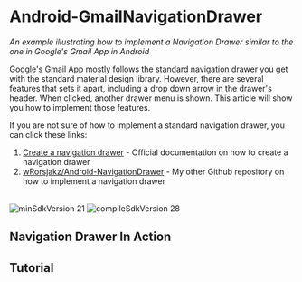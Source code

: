 # Android-GmailNavigationDrawer
_An example illustrating how to implement a Navigation Drawer similar to the one in Google's Gmail App in Android_

Google's Gmail App mostly follows the standard navigation drawer you get with the standard material design library. However, there are several  features that sets it apart, including a drop down arrow in the drawer's header. When clicked, another drawer menu is shown. This article will show you how to implement those features.

If you are not sure of how to implement a standard navigation drawer, you can click these links:
1. [Create a navigation drawer](https://developer.android.com/training/implementing-navigation/nav-drawer) - Official documentation on how to create a navigation drawer
2. [wRorsjakz/Android-NavigationDrawer](https://github.com/wRorsjakz/Android-NavigationDrawer) - My other Github repository on how to implement a navigation drawer

<br>
<img src="https://img.shields.io/badge/minSdkVersion-21-red.svg?style=true" alt="minSdkVersion 21" data-canonical-src="https://img.shields.io/badge/minSdkVersion-24-red.svg?style=true" style="max-width:100%;">
<img src=https://img.shields.io/badge/compileSdkVersion-28-brightgreen.svg alt="compileSdkVersion 28" data-canonical-src="https://img.shields.io/badge/compileSdkVersion-27-yellow.svg?style=true" style="max-width:100%;">

## Navigation Drawer In Action

## Tutorial
